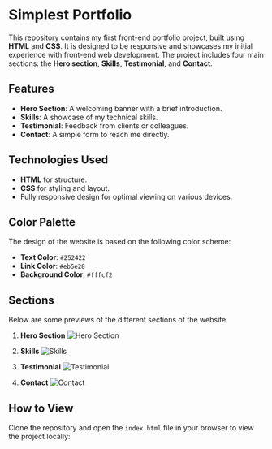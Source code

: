 # Simplest Portfolio

This repository contains my first front-end portfolio project, built using **HTML** and **CSS**. It is designed to be responsive and showcases my initial experience with front-end web development. The project includes four main sections: the **Hero section**, **Skills**, **Testimonial**, and **Contact**.

## Features
- **Hero Section**: A welcoming banner with a brief introduction.
- **Skills**: A showcase of my technical skills.
- **Testimonial**: Feedback from clients or colleagues.
- **Contact**: A simple form to reach me directly.

## Technologies Used
- **HTML** for structure.
- **CSS** for styling and layout.
- Fully responsive design for optimal viewing on various devices.

## Color Palette
The design of the website is based on the following color scheme:
- **Text Color**: `#252422`
- **Link Color**: `#eb5e28`
- **Background Color**: `#fffcf2`

## Sections
Below are some previews of the different sections of the website:

1. **Hero Section**
   ![Hero Section](images/hero-section.png)

2. **Skills**
   ![Skills](images/skills-section.png)

3. **Testimonial**
   ![Testimonial](images/testimonial-section.png)

4. **Contact**
   ![Contact](images/contact-section.png)

## How to View
Clone the repository and open the `index.html` file in your browser to view the project locally:
